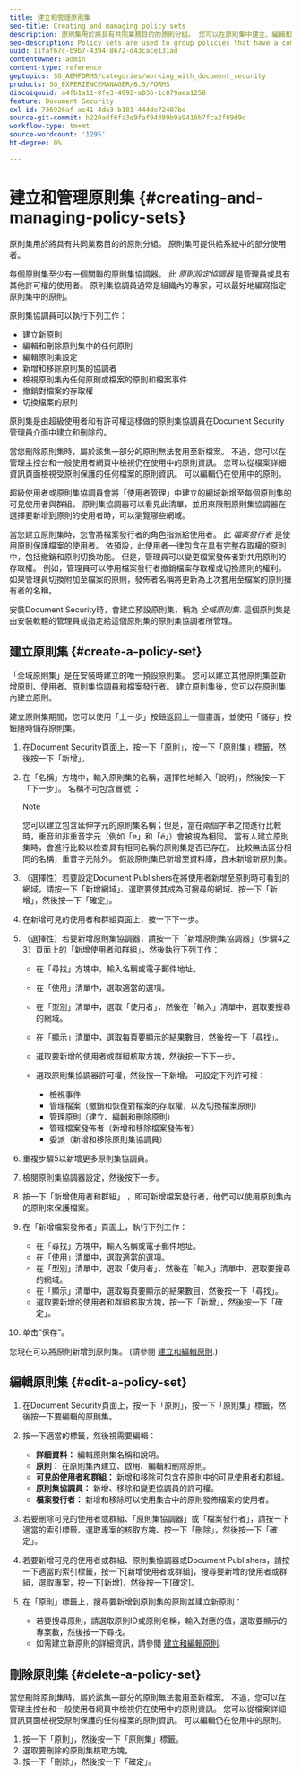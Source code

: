 ```yaml
---
title: 建立和管理原則集
seo-title: Creating and managing policy sets
description: 原則集用於將具有共同業務目的的原則分組。 您可以在原則集中建立、編輯和刪除原則。
seo-description: Policy sets are used to group policies that have a common business purpose. You can create, edit and delete policies in a policy set.
uuid: 11faf67c-b9b7-4394-8672-d43cace131ad
contentOwner: admin
content-type: reference
geptopics: SG_AEMFORMS/categories/working_with_document_security
products: SG_EXPERIENCEMANAGER/6.5/FORMS
discoiquuid: a4fb1a11-8fe3-4092-a036-1c079aea1250
feature: Document Security
exl-id: 736926af-ae41-4da3-b181-444de72407bd
source-git-commit: b220adf6fa3e9faf94389b9a9416b7fca2f89d9d
workflow-type: tm+mt
source-wordcount: '1295'
ht-degree: 0%

---
```


# 建立和管理原則集 {#creating-and-managing-policy-sets}

原則集用於將具有共同業務目的的原則分組。 原則集可提供給系統中的部分使用者。

每個原則集至少有一個關聯的原則集協調器。 此 *原則設定協調器* 是管理員或具有其他許可權的使用者。 原則集協調員通常是組織內的專家，可以最好地編寫指定原則集中的原則。

原則集協調員可以執行下列工作：

* 建立新原則
* 編輯和刪除原則集中的任何原則
* 編輯原則集設定
* 新增和移除原則集的協調者
* 檢視原則集內任何原則或檔案的原則和檔案事件
* 撤銷對檔案的存取權
* 切換檔案的原則

原則集是由超級使用者和有許可權這樣做的原則集協調員在Document Security管理員介面中建立和刪除的。

當您刪除原則集時，屬於該集一部分的原則無法套用至新檔案。 不過，您可以在管理主控台和一般使用者網頁中檢視仍在使用中的原則資訊。 您可以從檔案詳細資訊頁面檢視受原則保護的任何檔案的原則資訊。 可以編輯仍在使用中的原則。

超級使用者或原則集協調員會將「使用者管理」中建立的網域新增至每個原則集的可見使用者與群組。 原則集協調器可以看見此清單，並用來限制原則集協調器在選擇要新增到原則的使用者時，可以瀏覽哪些網域。

當您建立原則集時，您會將檔案發行者的角色指派給使用者。 此 *檔案發行者* 是使用原則保護檔案的使用者。 依預設，此使用者一律包含在具有完整存取權的原則中，包括撤銷和原則切換功能。 但是，管理員可以變更檔案發佈者對共用原則的存取權。 例如，管理員可以停用檔案發行者撤銷檔案存取權或切換原則的權利。 如果管理員切換附加至檔案的原則，發佈者名稱將更新為上次套用至檔案的原則擁有者的名稱。

安裝Document Security時，會建立預設原則集，稱為 *全域原則集*. 這個原則集是由安裝軟體的管理員或指定給這個原則集的原則集協調者所管理。

## 建立原則集 {#create-a-policy-set}

「全域原則集」是在安裝時建立的唯一預設原則集。 您可以建立其他原則集並新增原則、使用者、原則集協調員和檔案發行者。 建立原則集後，您可以在原則集內建立原則。

建立原則集期間，您可以使用「上一步」按鈕返回上一個畫面，並使用「儲存」按鈕隨時儲存原則集。

1. 在Document Security頁面上，按一下「原則」，按一下「原則集」標籤，然後按一下「新增」。
1. 在「名稱」方塊中，輸入原則集的名稱，選擇性地輸入「說明」，然後按一下「下一步」。 名稱不可包含冒號 **：**.

   >[!NOTE]
   >
   >您可以建立包含延伸字元的原則集名稱；但是，當在兩個字串之間進行比較時，重音和非重音字元（例如「e」和「é」）會被視為相同。 當有人建立原則集時，會進行比較以檢查具有相同名稱的原則集是否已存在。 比較無法區分相同的名稱，重音字元除外。 假設原則集已新增至資料庫，且未新增新原則集。

1. （選擇性）若要設定Document Publishers在將使用者新增至原則時可看到的網域，請按一下「新增網域」、選取要使其成為可搜尋的網域、按一下「新增」，然後按一下「確定」。
1. 在新增可見的使用者和群組頁面上，按一下下一步。
1. （選擇性）若要新增原則集協調器，請按一下「新增原則集協調器」（步驟4之3）頁面上的「新增使用者和群組」，然後執行下列工作：

   * 在「尋找」方塊中，輸入名稱或電子郵件地址。
   * 在「使用」清單中，選取適當的選項。
   * 在「型別」清單中，選取「使用者」，然後在「輸入」清單中，選取要搜尋的網域。
   * 在「顯示」清單中，選取每頁要顯示的結果數目，然後按一下「尋找」。
   * 選取要新增的使用者或群組核取方塊，然後按一下下一步。
   * 選取原則集協調器許可權，然後按一下新增。 可設定下列許可權：

      * 檢視事件
      * 管理檔案（撤銷和恢復對檔案的存取權，以及切換檔案原則）
      * 管理原則（建立、編輯和刪除原則）
      * 管理檔案發佈者（新增和移除檔案發佈者）
      * 委派（新增和移除原則集協調員）

1. 重複步驟5以新增更多原則集協調員。
1. 檢閱原則集協調器設定，然後按下一步。
1. 按一下「新增使用者和群組」 ，即可新增檔案發行者，他們可以使用原則集內的原則來保護檔案。
1. 在「新增檔案發佈者」頁面上，執行下列工作：

   * 在「尋找」方塊中，輸入名稱或電子郵件地址。
   * 在「使用」清單中，選取適當的選項。
   * 在「型別」清單中，選取「使用者」，然後在「輸入」清單中，選取要搜尋的網域。
   * 在「顯示」清單中，選取每頁要顯示的結果數目，然後按一下「尋找」。
   * 選取要新增的使用者和群組核取方塊，按一下「新增」，然後按一下「確定」。

1. 单击“保存”。

您現在可以將原則新增到原則集。 (請參閱 [建立和編輯原則](/help/forms/using/admin-help/creating-policies.md#creating-and-editing-policies).)

## 編輯原則集 {#edit-a-policy-set}

1. 在Document Security頁面上，按一下「原則」，按一下「原則集」標籤，然後按一下要編輯的原則集。
1. 按一下適當的標籤，然後視需要編輯：

   * **詳細資料：** 編輯原則集名稱和說明。
   * **原則：** 在原則集內建立、啟用、編輯和刪除原則。
   * **可見的使用者和群組：** 新增和移除可包含在原則中的可見使用者和群組。
   * **原則集協調員：** 新增、移除和變更協調員的許可權。
   * **檔案發行者：** 新增和移除可以使用集合中的原則發佈檔案的使用者。

1. 若要刪除可見的使用者或群組、「原則集協調器」或「檔案發行者」，請按一下適當的索引標籤、選取專案的核取方塊、按一下「刪除」，然後按一下「確定」。
1. 若要新增可見的使用者或群組、原則集協調器或Document Publishers，請按一下適當的索引標籤，按一下[新增使用者或群組]，搜尋要新增的使用者或群組，選取專案，按一下[新增]，然後按一下[確定]。
1. 在「原則」標籤上，搜尋要新增到原則集的原則並建立新原則：

   * 若要搜尋原則，請選取原則ID或原則名稱，輸入對應的值，選取要顯示的專案數，然後按一下尋找。
   * 如需建立新原則的詳細資訊，請參閱 [建立和編輯原則](/help/forms/using/admin-help/creating-policies.md#creating-and-editing-policies).

## 刪除原則集 {#delete-a-policy-set}

當您刪除原則集時，屬於該集一部分的原則無法套用至新檔案。 不過，您可以在管理主控台和一般使用者網頁中檢視仍在使用中的原則資訊。 您可以從檔案詳細資訊頁面檢視受原則保護的任何檔案的原則資訊。 可以編輯仍在使用中的原則。

1. 按一下「原則」，然後按一下「原則集」標籤。
1. 選取要刪除的原則集核取方塊。
1. 按一下「刪除」，然後按一下「確定」。
